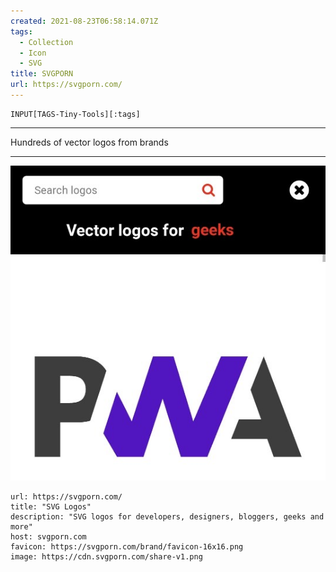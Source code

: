 ```yaml
---
created: 2021-08-23T06:58:14.071Z
tags: 
  - Collection
  - Icon
  - SVG
title: SVGPORN
url: https://svgporn.com/
---
```

```meta-bind
INPUT[TAGS-Tiny-Tools][:tags]
```

___
Hundreds of vector logos from brands
___

![](_attachments/svgporn.jpg)

```cardlink
url: https://svgporn.com/
title: "SVG Logos"
description: "SVG logos for developers, designers, bloggers, geeks and more"
host: svgporn.com
favicon: https://svgporn.com/brand/favicon-16x16.png
image: https://cdn.svgporn.com/share-v1.png
```
